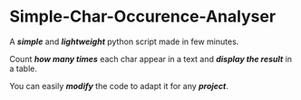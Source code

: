 # Simple-Char-Occurence-Analyser
A ***simple*** and ***lightweight*** python script made in few minutes.

Count ***how many times*** each char appear in a text and ***display the result*** in a table.

You can easily ***modify*** the code to adapt it for any ***project***.
